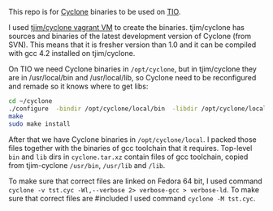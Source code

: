 This repo is for [Cyclone](https://en.wikipedia.org/wiki/Cyclone_(programming_language)) binaries to be used on [TIO](https://tio.run/#).

I used [tjim/cyclone vagrant VM](http://trevorjim.com/unfrozen-cyclone/) to create the binaries.
tjim/cyclone has sources and binaries of the latest development version of Cyclone (from SVN).
This means that it is fresher version than 1.0 and it can be compiled with gcc 4.2 installed on tjim/cyclone.

On TIO we need Cyclone binaries in `/opt/cyclone`, but in tjim/cyclone they are in /usr/local/bin and /usr/local/lib, so Cyclone need to be reconfigured and remade
so it knows where to get libs:
```bash
cd ~/cyclone
./configure  -bindir /opt/cyclone/local/bin  -libdir /opt/cyclone/local/lib  -includedir /opt/cyclone/local/include
make
sudo make install
```
After that we have Cyclone binaries in `/opt/cyclone/local`. I packed those files together with the binaries of gcc toolchain that it requires.
Top-level `bin` and `lib` dirs in `cyclone.tar.xz` contain files of gcc toolchain, copied from tjim-cyclone `/usr/bin`, `/usr/lib` and `/lib`.

To make sure that correct files are linked on Fedora 64 bit, I used command `cyclone -v tst.cyc -Wl,--verbose 2> verbose-gcc > verbose-ld`.
To make sure that correct files are #included I used command `cyclone -M tst.cyc`.

